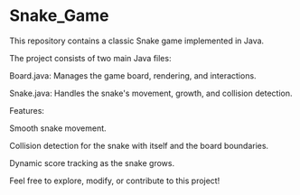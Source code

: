 # Snake_Game

This repository contains a classic Snake game implemented in Java.

The project consists of two main Java files:

Board.java: Manages the game board, rendering, and interactions.

Snake.java: Handles the snake's movement, growth, and collision detection.

Features:

Smooth snake movement.

Collision detection for the snake with itself and the board boundaries.

Dynamic score tracking as the snake grows.

Feel free to explore, modify, or contribute to this project!
